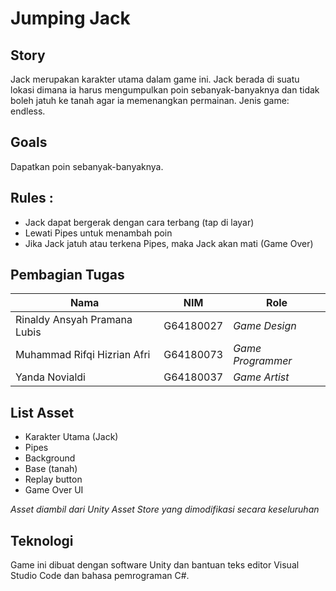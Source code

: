 # Jumping Jack

## Story
Jack merupakan karakter utama dalam game ini. Jack berada di suatu lokasi dimana ia harus mengumpulkan poin sebanyak-banyaknya dan tidak boleh jatuh ke tanah agar ia memenangkan permainan. Jenis game: endless.

## Goals
Dapatkan poin sebanyak-banyaknya.

## Rules : 
- Jack dapat bergerak dengan cara terbang (tap di layar)
- Lewati Pipes untuk menambah poin
- Jika Jack jatuh atau terkena Pipes, maka Jack akan mati (Game Over)

## Pembagian Tugas
| Nama | NIM | Role |
| ------ | ------ | ------ |
| Rinaldy Ansyah Pramana Lubis | G64180027 | *Game Design* |
| Muhammad Rifqi Hizrian Afri | G64180073 | *Game Programmer* |
| Yanda Novialdi | G64180037 | *Game Artist* |

## List Asset
- Karakter Utama (Jack)
- Pipes
- Background
- Base (tanah)
- Replay button
- Game Over UI

*Asset diambil dari Unity Asset Store yang dimodifikasi secara keseluruhan*

## Teknologi
Game ini dibuat dengan software Unity dan bantuan teks editor Visual Studio Code dan bahasa pemrograman C#.
